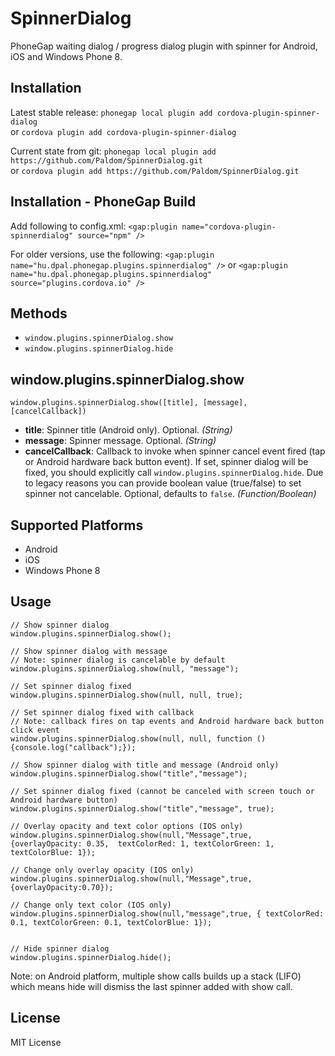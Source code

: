 SpinnerDialog
=============

PhoneGap waiting dialog / progress dialog plugin with spinner for Android, iOS and Windows Phone 8.

## Installation

Latest stable release: ```phonegap local plugin add cordova-plugin-spinner-dialog```  
or ```cordova plugin add cordova-plugin-spinner-dialog```

Current state from git: ```phonegap local plugin add https://github.com/Paldom/SpinnerDialog.git```  
or ```cordova plugin add https://github.com/Paldom/SpinnerDialog.git```

## Installation - PhoneGap Build 

Add following to config.xml: ```<gap:plugin name="cordova-plugin-spinnerdialog" source="npm" />```

For older versions, use the following: ```<gap:plugin name="hu.dpal.phonegap.plugins.spinnerdialog" />```
or ```<gap:plugin name="hu.dpal.phonegap.plugins.spinnerdialog" source="plugins.cordova.io" />```

## Methods

- `window.plugins.spinnerDialog.show`
- `window.plugins.spinnerDialog.hide`

## window.plugins.spinnerDialog.show


    window.plugins.spinnerDialog.show([title], [message], [cancelCallback])

- __title__: Spinner title (Android only). Optional. _(String)_
- __message__: Spinner message. Optional. _(String)_
- __cancelCallback__: Callback to invoke when spinner cancel event fired (tap or Android hardware back button event). If set, spinner dialog will be fixed, you should explicitly call `window.plugins.spinnerDialog.hide`. Due to legacy reasons you can provide boolean value (true/false) to set spinner not cancelable. Optional, defaults to `false`. _(Function/Boolean)_


## Supported Platforms

- Android
- iOS
- Windows Phone 8

## Usage

    // Show spinner dialog
    window.plugins.spinnerDialog.show();
    
    // Show spinner dialog with message 
    // Note: spinner dialog is cancelable by default
    window.plugins.spinnerDialog.show(null, "message");
    
    // Set spinner dialog fixed
    window.plugins.spinnerDialog.show(null, null, true);
    
    // Set spinner dialog fixed with callback
    // Note: callback fires on tap events and Android hardware back button click event
    window.plugins.spinnerDialog.show(null, null, function () {console.log("callback");});
    
    // Show spinner dialog with title and message (Android only)
    window.plugins.spinnerDialog.show("title","message");
    
    // Set spinner dialog fixed (cannot be canceled with screen touch or Android hardware button)
    window.plugins.spinnerDialog.show("title","message", true);
    
    // Overlay opacity and text color options (IOS only)
    window.plugins.spinnerDialog.show(null,"Message",true, {overlayOpacity: 0.35,  textColorRed: 1, textColorGreen: 1, textColorBlue: 1}); 
    
    // Change only overlay opacity (IOS only)
    window.plugins.spinnerDialog.show(null,"Message",true,{overlayOpacity:0.70});
    
    // Change only text color (IOS only)
    window.plugins.spinnerDialog.show(null,"message",true, { textColorRed: 0.1, textColorGreen: 0.1, textColorBlue: 1});
    
    
    // Hide spinner dialog
    window.plugins.spinnerDialog.hide();
            
 
  
Note: on Android platform, multiple show calls builds up a stack (LIFO) which means hide will dismiss the last spinner added with show call.

## License

MIT License